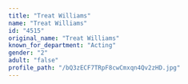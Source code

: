 ```yaml
---
title: "Treat Williams"
name: "Treat Williams"
id: "4515"
original_name: "Treat Williams"
known_for_department: "Acting"
gender: "2"
adult: "false"
profile_path: "/bQ3zECF7TRpF8cwCmxqn4Qv2zHD.jpg"
---
```

